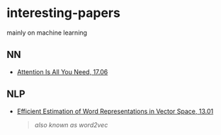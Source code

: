 # interesting-papers
mainly on machine learning

## NN
* [Attention Is All You Need, 17.06](http://papers.nips.cc/paper/7181-attention-is-all-you-need.pdf)

## NLP
* [Efficient Estimation of Word Representations in Vector Space, 13.01](https://papers.nips.cc/paper/5021-distributed-representations-of-words-and-phrases-and-their-compositionality.pdf)  
  > *also known as word2vec*

